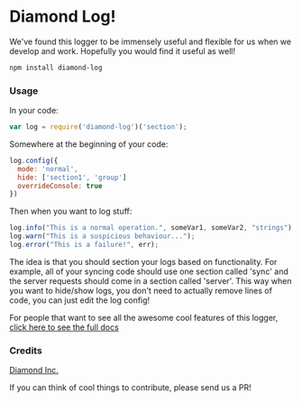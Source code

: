 # Diamond Log!

We've found this logger to be immensely useful and flexible for us when we develop and work. Hopefully you would find it useful as well!

```bash
npm install diamond-log
```

### Usage

In your code:
```js
var log = require('diamond-log')('section');
```

Somewhere at the beginning of your code:
```js
log.config({
  mode: 'normal',
  hide: ['section1', 'group']
  overrideConsole: true
})
```

Then when you want to log stuff:
```js
log.info("This is a normal operation.", someVar1, someVar2, "strings");
log.warn("This is a suspicious behaviour...");
log.error("This is a failure!", err);
```

The idea is that you should section your logs based on functionality. For example, all of your syncing code should use one section called 'sync' and the server requests should come in a section called 'server'. This way when you want to hide/show logs, you don't need to actually remove lines of code, you can just edit the log config!

For people that want to see all the awesome cool features of this logger, [click here to see the full docs](https://github.com/diamondio/log/wiki/Documentation)


### Credits
[Diamond Inc.](https://diamond.io)

If you can think of cool things to contribute, please send us a PR!
